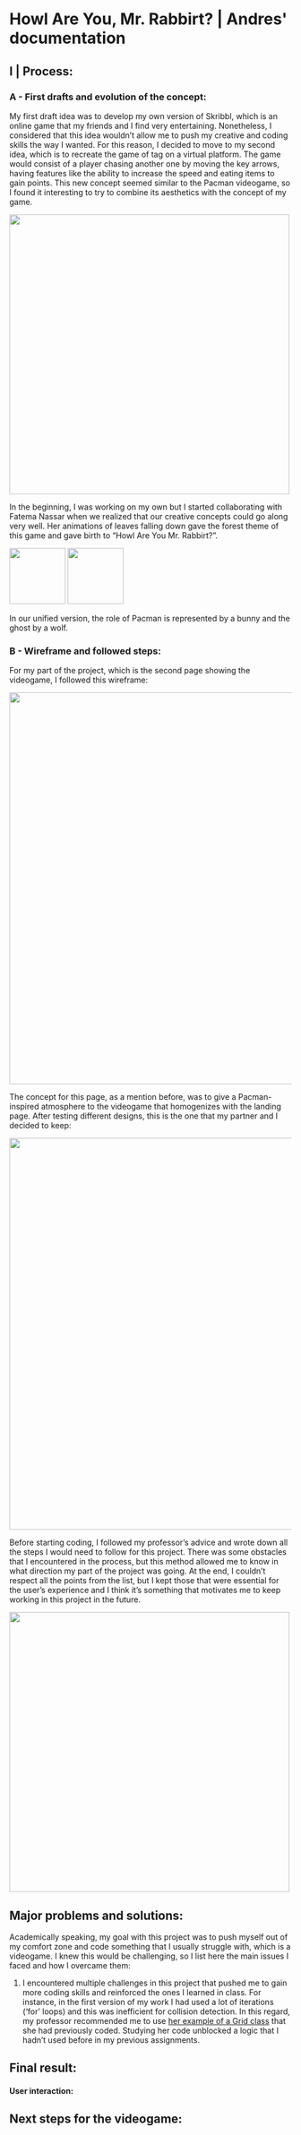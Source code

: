 # Howl Are You, Mr. Rabbirt? | Andres' documentation

## I | Process:

### A - First drafts and evolution of the concept: 

My first draft idea was to develop my own version of Skribbl, which is an online game that my friends and I find very entertaining. Nonetheless, I considered that this idea wouldn’t allow me to push my creative and coding skills the way I wanted. For this reason, I decided to move to my second idea, which is to recreate the game of tag on a virtual platform. The game would consist of a player chasing another one by moving the key arrows, having features like the ability to increase the speed and eating items to gain points. This new concept seemed similar to the Pacman videogame, so I found it interesting to try to combine its aesthetics with the concept of my game. 

<img src="firstconcept_1.png" width ="500" /> 

In the beginning, I was working on my own but I started collaborating with Fatema Nassar when we realized that our creative concepts could go along very well. Her animations of leaves falling down gave the forest theme of this game and gave birth to “Howl Are You Mr. Rabbirt?”. 

<img src="bunny.png" width ="100" /> <img src="wolf.jpg" width ="100" /> 

In our unified version, the role of Pacman is represented by a bunny and the ghost by a wolf.

### B - Wireframe and followed steps:

For my part of the project, which is the second page showing the videogame, I followed this wireframe:

<img src="wireframe.png" height ="700" /> 

The concept for this page, as a mention before, was to give a Pacman-inspired atmosphere to the videogame that homogenizes with the landing page. After testing different designs, this is the one that my partner and I decided to keep:

<img src="wireframe1.png" height ="700" /> 

Before starting coding, I followed my professor’s advice and wrote down all the steps I would need to follow for this project. There was some obstacles that I encountered in the process, but this method allowed me to know in what direction my part of the project was going. At the end, I couldn’t respect all the points from the list, but I kept those that were essential for the user’s experience and I think it’s something that motivates me to keep working in this project in the future.

<img src="firstconcept_2.png" width ="500" /> 

## Major problems and solutions: 

Academically speaking, my goal with this project was to push myself out of my comfort zone and code something that I usually struggle with, which is a videogame. I knew this would be challenging, so I list here the main issues I faced and how I overcame them:

1. I encountered multiple challenges in this project that pushed me to gain more coding skills and reinforced the ones I learned in class. For instance, in the first version of my work I had used a lot of iterations (‘for’ loops) and this was inefficient for collision detection. In this regard, my professor recommended me to use [her example of a Grid class](https://editor.p5js.org/itp42/sketches/dBeLZC8mm) that she had previously coded. Studying her code unblocked a logic that I hadn’t used before in my previous assignments.

## Final result: 

#### User interaction: 

## Next steps for the videogame:

